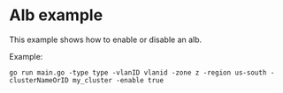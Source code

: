 # Alb example

This example shows how to enable or disable an alb.

Example: 

```
go run main.go -type type -vlanID vlanid -zone z -region us-south -clusterNameOrID my_cluster -enable true
```